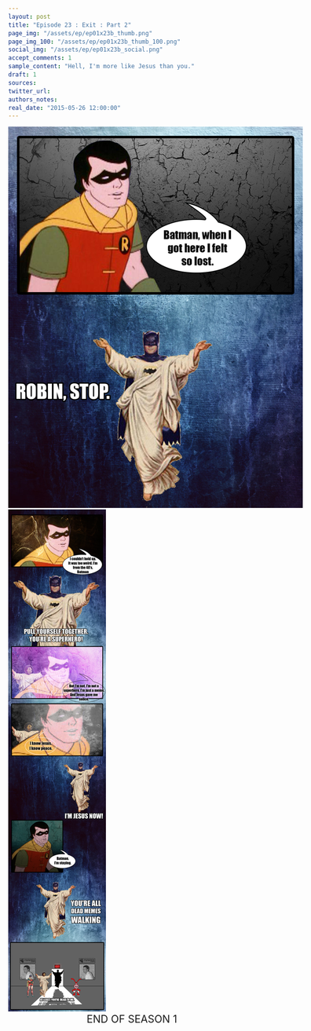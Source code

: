 ```yaml
---
layout: post
title: "Episode 23 : Exit : Part 2"
page_img: "/assets/ep/ep01x23b_thumb.png"
page_img_100: "/assets/ep/ep01x23b_thumb_100.png"
social_img: "/assets/ep/ep01x23b_social.png"
accept_comments: 1
sample_content: "Hell, I'm more like Jesus than you."
draft: 1
sources: 
twitter_url: 
authors_notes: 
real_date: "2015-05-26 12:00:00"
---
```



<div style="margin-left: auto; margin-right: auto; width: 600px;">
  <img src="/assets/ep/ep01x23b_01.png" alt="Exit - Know Jesus" />
  <img src="/assets/ep/ep01x23b_02.png" alt="Exit - Know Jesus" />
</div>

<div style="display: none">
  Script:

	PART 2

	[1. Robin view]
	Robin: Batman. When I got here I felt so lost.

	[2. Batman Jesus view]
	Batman: Robin, stop.

	[3. Robin view]
	Robin: I couldn't hold up. It was too weird. I'm from the 40's.

	[4. Batman slap]
	Batman: Pull yourself together. You're a superhero!

	[5. Robin view]
	Robin: But I'm not. I'm not a superhero. I'm just a meme. And Jesus gave me solice.

	[6. Robin close up]
	Robin: I know Jesus. I know peace.

	[7. Batman Jesus view]
	Batman: I'M JESUS NOW!

	[8. Robin view]
	Robin: Batman. I'm staying.

	[9. Batman view]
	Batman: You're all dead memes walking.

	[10. Batman leaving]
	Batman: At least, you're dead to me.

</div>


<div style="text-align: center; font-size: 150%;">
  END OF SEASON 1
</div>